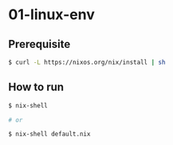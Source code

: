 # 01-linux-env

## Prerequisite

```bash
$ curl -L https://nixos.org/nix/install | sh
```

## How to run

```bash
$ nix-shell

# or

$ nix-shell default.nix
```
